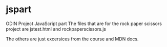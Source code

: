 # jspart
ODIN Project JavaScript part
The files that are for the rock paper scissors project are jstest.html and rockpaperscissors.js

The others are just excersices from the course and MDN docs.